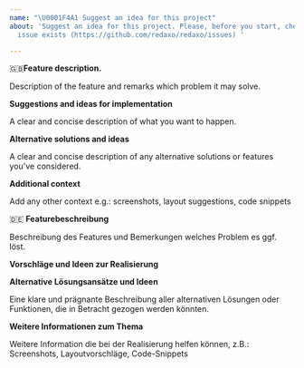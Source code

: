 ```yaml
---
name: "\U0001F4A1 Suggest an idea for this project"
about: 'Suggest an idea for this project. Please, before you start, check if an related
  issue exists (https://github.com/redaxo/redaxo/issues) '

---
```


🇬🇧**Feature description.**

Description of the feature and remarks which problem it may solve. 

**Suggestions and ideas for implementation**

A clear and concise description of what you want to happen.

**Alternative solutions and ideas**

A clear and concise description of any alternative solutions or features you've considered.

**Additional context**

Add any other context e.g.: screenshots, layout suggestions, code snippets





🇩🇪 **Featurebeschreibung**

Beschreibung des Features und Bemerkungen welches Problem es ggf. löst. 

**Vorschläge und Ideen zur Realisierung**

**Alternative Lösungsansätze und Ideen**

Eine klare und prägnante Beschreibung aller alternativen Lösungen oder Funktionen, die 
in Betracht gezogen werden könnten.

**Weitere Informationen zum Thema**

Weitere Information die bei der Realisierung helfen können,  z.B.: Screenshots, Layoutvorschläge, Code-Snippets
